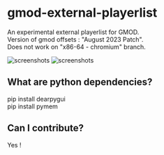 # gmod-external-playerlist
An experimental external playerlist for GMOD.  
Version of gmod offsets : "August 2023 Patch".  
Does not work on "x86-64 - chromium" branch.  

![screenshots](https://media.discordapp.net/attachments/706932420615864332/1132195439089823824/image.png?width=602&height=662)
![screenshots](https://media.discordapp.net/attachments/706932420615864332/1132195705935646720/image.png?width=600&height=661)

## What are python dependencies?
pip install dearpygui  
pip install pymem  

## Can I contribute?
Yes !
